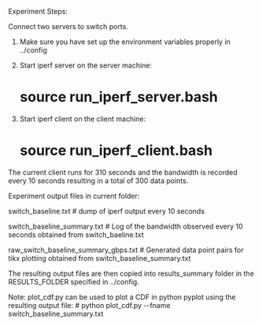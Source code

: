 Experiment Steps:

Connect two servers to switch ports.

1. Make sure you have set up the environment variables properly in ../config

2. Start iperf server on the server machine:
	# source run_iperf_server.bash

3. Start iperf client on the client machine:
	# source run_iperf_client.bash

The current client runs for 310 seconds and the bandwidth is recorded every 10 seconds resulting in a total of 300 data points.

Experiment output files in current folder:

switch_baseline.txt			# dump of iperf output every 10 seconds

switch_baseline_summary.txt		# Log of the bandwidth observed every 10 seconds obtained from switch_baeline.txt

raw_switch_baseline_summary_gbps.txt 	# Generated data point pairs for tikx plotting obtained from switch_baseline_summary.txt


The resulting output files are then copied into results_summary folder in the RESULTS_FOLDER specified in ../config. 

Note:
plot_cdf.py can be used to plot a CDF in python pyplot using the resulting output file:
	# python plot_cdf.py --fname switch_baseline_summary.txt
